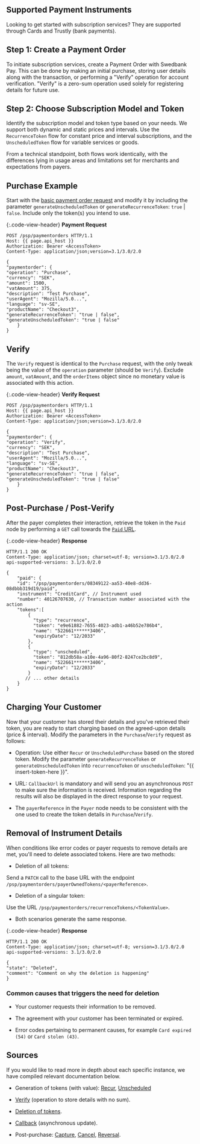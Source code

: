 
## Supported Payment Instruments

Looking to get started with subscription services? They are supported through
Cards and Trustly (bank payments).

## Step 1: Create a Payment Order

To initiate subscription services, create a Payment Order with Swedbank Pay.
This can be done by making an initial purchase, storing user details along with
the transaction, or performing a "Verify" operation for account verification.
"Verify" is a zero-sum operation used solely for registering details for future
use.

## Step 2: Choose Subscription Model and Token

Identify the subscription model and token type based on your needs. We support
both dynamic and static prices and intervals. Use the `RecurrenceToken` flow for
constant price and interval subscriptions, and the `UnscheduledToken` flow for
variable services or goods.

From a technical standpoint, both flows work identically, with the differences
lying in usage areas and limitations set for merchants and expectations from
payers.

## Purchase Example

Start with the [basic payment order request][basic-request] and modify it by
including the parameter `generateUnscheduledToken` or `generateRecurrenceToken`:
`true` | `false`. Include only the token(s) you intend to use.

{:.code-view-header}
**Payment Request**

```http
POST /psp/paymentorders HTTP/1.1
Host: {{ page.api_host }}
Authorization: Bearer <AccessToken>
Content-Type: application/json;version=3.1/3.0/2.0

{
"paymentorder": {
"operation": "Purchase",
"currency": "SEK",
"amount": 1500,
"vatAmount": 375,
"description": "Test Purchase",
"userAgent": "Mozilla/5.0...",
"language": "sv-SE",
"productName": "Checkout3",
"generateRecurrenceToken": "true | false",
"generateUnscheduledToken": "true | false"
    }
}
```

## Verify

The `Verify` request is identical to the `Purchase` request, with the only tweak
being the value of the `operation` parameter (should be `Verify`). Exclude
`amount`, `vatAmount`, and the `orderItems` object since no monetary value is
associated with this action.

{:.code-view-header}
**Verify Request**

```http
POST /psp/paymentorders HTTP/1.1
Host: {{ page.api_host }}
Authorization: Bearer <AccessToken>
Content-Type: application/json;version=3.1/3.0/2.0

{
"paymentorder": {
"operation": "Verify",
"currency": "SEK",
"description": "Test Purchase",
"userAgent": "Mozilla/5.0...",
"language": "sv-SE",
"productName": "Checkout3",
"generateRecurrenceToken": "true | false",
"generateUnscheduledToken": "true | false"
    }
}
```

## Post-Purchase / Post-Verify

After the payer completes their interaction, retrieve the token in the `Paid`
node by performing a `GET` call towards the [`Paid` URL][paid].

{:.code-view-header}
**Response**

```http
HTTP/1.1 200 OK
Content-Type: application/json; charset=utf-8; version=3.1/3.0/2.0
api-supported-versions: 3.1/3.0/2.0

{
    "paid": {
    "id": "/psp/paymentorders/08349122-aa53-40e8-dd36-08dbbb319d19/paid",
    "instrument": "CreditCard", // Instrument used
    "number": 40126707630, // Transaction number associated with the action
    "tokens":[
        {
          "type": "recurrence",
          "token": "e9e61882-7655-4023-adb1-a46b52e786b4",
          "name": "522661******3406",
          "expiryDate": "12/2033"
        },
        {
          "type": "unscheduled",
          "token": "812db58a-a10e-4a96-80f2-8247ce2bc8d9",
          "name": "522661******3406",
          "expiryDate": "12/2033"
        }
       // ... other details
    }
}
```

## Charging Your Customer

Now that your customer has stored their details and you've retrieved their
token, you are ready to start charging based on the agreed-upon details (price &
interval). Modify the parameters in the `Purchase`/`Verify` request as follows:

*   Operation: Use either `Recur` or `UnscheduledPurchase` based on the stored
    token. Modify the parameter `generateRecurrenceToken` or
    `generateUnscheduledToken` into `recurrenceToken` or `unscheduledToken`:
    "{{ insert-token-here }}".

*   URL: `CallbackUrl` is mandatory and will send you an asynchronous `POST` to
    make sure the information is received. Information regarding the results
    will also be displayed in the direct response to your request.

*   The `payerReference` in the `Payer` node needs to be consistent with the one
    used to create the token details in `Purchase`/`Verify`.

## Removal of Instrument Details

 When conditions like error codes or payer requests to remove details are met,
 you'll need to delete associated tokens. Here are two methods:

*   Deletion of all tokens:

 Send a `PATCH` call to the base URL with the endpoint
 `/psp/paymentorders/payerOwnedTokens/<payerReference>`.

*   Deletion of a singular token:

Use the URL `/psp/paymentorders/recurrenceTokens/<TokenValue>`.

*   Both scenarios generate the same response.

{:.code-view-header}
**Response**

```http
HTTP/1.1 200 OK
Content-Type: application/json; charset=utf-8; version=3.1/3.0/2.0
api-supported-versions: 3.1/3.0/2.0

{
"state": "Deleted",
"comment": "Comment on why the deletion is happening"
}
```

### Common causes that triggers the need for deletion

*   Your customer requests their information to be removed.

*   The agreement with your customer has been terminated or expired.

*   Error codes pertaining to permanent causes, for example `Card expired (54)`
    or `Card stolen (43)`.

## Sources

If you would like to read more in depth about each specific instance, we have
compiled relevant documentation below.

*   Generation of tokens (with value): [Recur][recur],
    [Unscheduled][unscheduled]

*   [Verify][verify] (operation to store details with no sum).

*   [Deletion of tokens][delete-token].

*   [Callback][callback] (asynchronous update).

*   Post-purchase: [Capture][capture], [Cancel][cancel], [Reversal][reversal].

[basic-request]: /checkout-v3/payment-request#payment-order-request
[callback]: /checkout-v3/features/core/callback
[cancel]: /checkout-v3/features/core/cancel
[capture]: /checkout-v3/features/core/payment-order-capture
[delete-token]: /checkout-v3/features/optional/delete-token
[paid]: https://api.externalintegration.payex.com/psp/paymentorders/<PaymentOrderIdHere>/paid
[recur]: /checkout-v3/features/optional/recur
[reversal]: /checkout-v3/features/core/reversal
[unscheduled]: /checkout-v3/features/optional/unscheduled
[verify]: /checkout-v3/features/optional/verify
